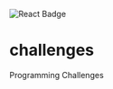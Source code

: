 ![React Badge](https://img.shields.io/badge/-Java-blue?style=flat-square&logo=java)

# challenges
Programming Challenges
